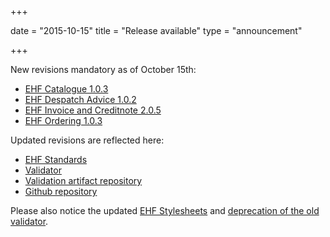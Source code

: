 +++

date = "2015-10-15"
title = "Release available"
type = "announcement"

+++

New revisions mandatory as of October 15th:

* [EHF Catalogue 1.0.3](/ehf/standard/ehf-catalogue-1.0.3/)
* [EHF Despatch Advice 1.0.2](/ehf/standard/ehf-despatch-advice-1.0.2/)
* [EHF Invoice and Creditnote 2.0.5](/ehf/standard/ehf-invoice-and-creditnote-2.0.5/)
* [EHF Ordering 1.0.3](/ehf/standard/ehf-ordering-1.0.3/)

Updated revisions are reflected here:

* [EHF Standards](/ehf/standard)
* [Validator](https://vefa.difi.no/validator)
* [Validation artifact repository](https://vefa.difi.no/validator/repo)
* [Github repository](https://github.com/difi/vefa-validator-conf)

Please also notice the updated [EHF Stylesheets](/ehf/tools/ehf-stylesheets/) and [deprecation of the old validator](/ehf/announcement/2015-07-01-introduction-of-a-new-validator/).